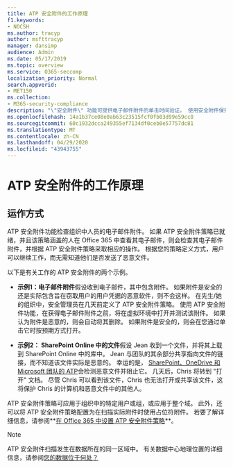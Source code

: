```yaml
---
title: ATP 安全附件的工作原理
f1.keywords:
- NOCSH
ms.author: tracyp
author: msfttracyp
manager: dansimp
audience: Admin
ms.date: 05/17/2019
ms.topic: overview
ms.service: O365-seccomp
localization_priority: Normal
search.appverid:
- MET150
ms.collection:
- M365-security-compliance
description: "\"安全附件\" 功能可提供电子邮件附件的单击时间验证。 使用安全附件保护组织免受用户在电子邮件中发送或接收的恶意文件的攻击。"
ms.openlocfilehash: 14a1b37ce08e0ab63c23515fcf0fb03d99e59cc8
ms.sourcegitcommit: 60c1932dcca249355ef7134df0ceb0e57757dc81
ms.translationtype: MT
ms.contentlocale: zh-CN
ms.lasthandoff: 04/29/2020
ms.locfileid: "43943755"
---
```

# <a name="how-atp-safe-attachments-works"></a>ATP 安全附件的工作原理

## <a name="how-it-works"></a>运作方式

ATP 安全附件功能检查组织中人员的电子邮件附件。 如果 ATP 安全附件策略已就绪，并且该策略涵盖的人在 Office 365 中查看其电子邮件，则会检查其电子邮件附件，并根据 ATP 安全附件策略采取相应的操作。 根据您的策略定义方式，用户可以继续工作，而无需知道他们是否发送了恶意文件。
  
以下是有关工作的 ATP 安全附件的两个示例。
  
- **示例1：电子邮件附件**假设收到电子邮件，其中包含附件。 如果附件是安全的还是实际包含旨在窃取用户的用户凭据的恶意软件，则不会这样。 在先生/她的组织中，安全管理员在几天前定义了 ATP 安全附件策略。 使用 ATP 安全附件功能，在获得电子邮件附件之前，将在虚拟环境中打开并测试该附件。 如果认为附件是恶意的，则会自动将其删除。 如果附件是安全的，则会在您通过单击它时按预期方式打开。

- **示例2： SharePoint Online 中的文件**假设 Jean 收到一个文件，并将其上载到 SharePoint Online 中的库中。 Jean 与团队的其余部分共享指向文件的链接，而不知道该文件实际是恶意的。 幸运的是， [SharePoint、OneDrive 和 Microsoft 团队的 ATP](atp-for-spo-odb-and-teams.md)会检测恶意文件并阻止它。 几天后，Chris 将转到 "打开" 文档。 尽管 Chris 可以看到该文件，Chris 也无法打开或共享该文件，这将保护 Chris 的计算机和恶意文件中的其他人。

ATP 安全附件策略可应用于组织中的特定用户或组，或应用于整个域。 此外，还可以将 ATP 安全附件策略配置为在扫描实际附件时使用占位符附件。 若要了解详细信息，请参阅**[在 Office 365 中设置 ATP 安全附件策略](set-up-atp-safe-attachments-policies.md)**。

> [!NOTE]
> ATP 安全附件扫描发生在数据所在的同一区域中。 有关数据中心地理位置的详细信息，请参阅[您的数据位于何处？](https://products.office.com/where-is-your-data-located?geo=All) 

